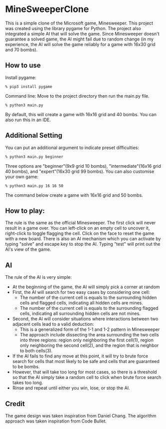# MineSweeperClone
This is a simple clone of the Microsoft game, Minesweeper. This project was created using the library pygame for Python. The project also integrated a simple AI that will solve the game. Since Minesweeper doesn't guarantee a solved game, the AI might fail due to random change (in my experience, the AI will solve the game reliably for a game with 16x30 grid and 70 bombs).
## How to use
Install pygame:
```
% pip3 install pygame
```
Command line: Move to the project directory then run the main.py file.
```
% python3 main.py
```
By default, this will create a game with 16x16 grid and 40 bombs.
You can also run this in an IDE.
## Additional Setting
You can put an additional argument to indicate preset difficulties:
```
% python3 main.py beginner
```
Three options are "beginner"(9x9 grid 10 bombs), "intermediate"(16x16 grid 40 bombs), and "expert"(16x30 grid 99 bombs).
You can also customise your own game:
```
% python3 main.py 16 16 50
```
The command below create a game with 16x16 grid and 50 bombs.
## How to play:
The rule is the same as the official Minesweeper. The first click will never result in a game over. You can left-click on an empty cell to uncover it, right-click to toggle flagging the cell. Click on the face to reset the game with a new board. There is also an AI mechanism which you can activate by typing "solve" and escape key to stop the AI. Typing "test" will print out the AI's view of the game.
## AI
The rule of the AI is very simple:
* At the beginning of the game, the AI will simply pick a corner at random
* First, the AI will search for two easy cases by considering one cell:
  * The number of the current cell is equals to the surrounding hidden cells and flagged cells, indicating all hidden cells are mines.
  * The number of the current cell is equals to the surrounding flagged cells, indicating all surrounding hidden cells are not mines.
* Second, the AI will consider situations where interactions between two adjacent cells lead to a valid deduction:
  * This is a generalized form of the 1-1 and 1-2 pattern in Minesweeper
  * The approach include dissecting the area surrounding the two cells into three regions: region only neighboring the first cell(1), region only neighboring the second cell(2), and the region that is neighbor to both cells(3).
* If the AI fails to find any move at this point, it will try to brute force search for cells that most likely to be safe and cells that are guaranteed to be bombs.
* However, that will take too long for most cases, so there is a threshold so that the AI simply take a random cell to click when brute force search takes too long.
* Rinse and repeat until either you win, lose, or stop the AI.
## Credit
The game design was taken inspiration from Daniel Chang.
The algorithm approach was taken inspiration from Code Bullet.
